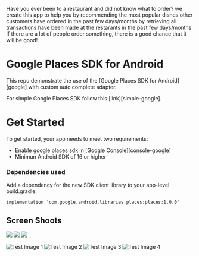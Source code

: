 Have you ever been to a restaurant and did not know what to order? we create this app to help you by recommending the most popular dishes other customers have ordered in the past few days/months by retrieving all transactions have been made at the restarants in the past few days/months. If there are a lot of people order something, there is a good chance that it will be good!


# Google Places SDK for Android

This repo demonstrate the use of the [Google Places SDK for Android][google] with custom auto complete adapter.

For simple Google Places SDK follow this [link][simple-google].

# Get Started
To get started, your app needs to meet two requirements:
- Enable google places sdk in [Google Console][console-google]
- Minimun Android SDK of 16 or higher

### Dependencies used
Add a dependency for the new SDK client library to your app-level build.gradle:

    implementation 'com.google.android.libraries.places:places:1.0.0'

## Screen Shoots
<img src="./images/1.png" width=“400”/>
<img src="./images/2.png" width=“400”/>
<img src="./images/3.png" width=“400”/>

![Test Image 1](https://github.com/jau8/HackGT6---AnhEm/blob/master/Smaop%20Screenshots/Screenshot3.png)
![Test Image 2](https://github.com/jau8/HackGT6---AnhEm/blob/master/Smaop%20Screenshots/Screenshot2.png)
![Test Image 3](https://github.com/jau8/HackGT6---AnhEm/blob/master/Smaop%20Screenshots/Screenshot4.png)
![Test Image 4](https://github.com/jau8/HackGT6---AnhEm/blob/master/Smaop%20Screenshots/Screenshot.png)
